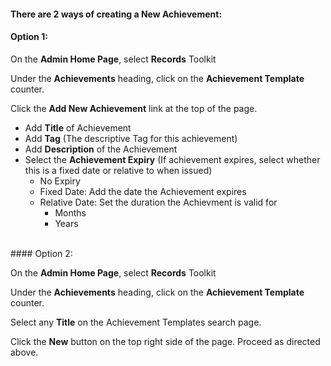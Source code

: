 #### There are 2 ways of creating a New Achievement:

#### Option 1:

On the **Admin Home Page**, select **Records** Toolkit

Under the **Achievements** heading, click on the **Achievement Template** counter.

Click the **Add New Achievement** link at the top of the page. 

* Add **Title** of Achievement
* Add **Tag** (The descriptive Tag for this achievement)
* Add **Description** of the Achievement
* Select the **Achievement Expiry** (If achievement expires, select whether this is a fixed date or relative to when issued)
	* No Expiry
	* Fixed Date:  Add the date the Achievement expires
	* Relative Date:  Set the duration the Achievment is valid for
		* Months
		* Years
<br>
#### Option 2:

On the **Admin Home Page**, select **Records** Toolkit

Under the **Achievements** heading, click on the **Achievement Template** counter.

Select any **Title** on the Achievement Templates search page.

Click the **New** button on the top right side of the page. Proceed as directed above. 
<br>
